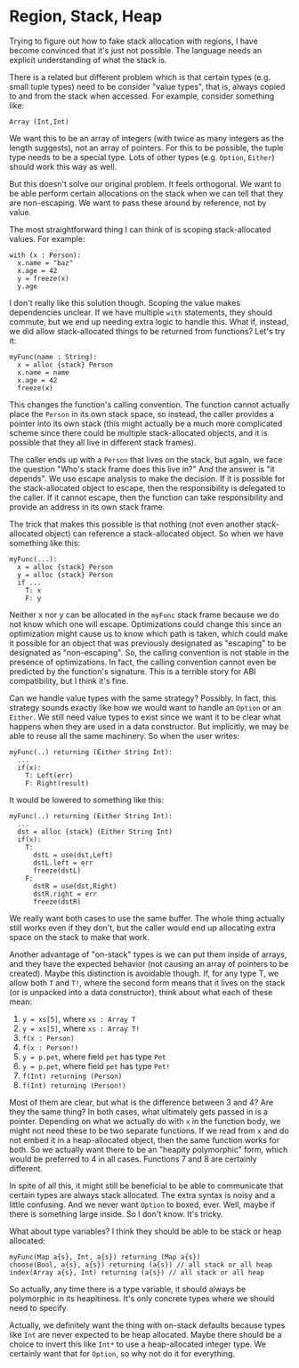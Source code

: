 # Region, Stack, Heap

Trying to figure out how to fake stack allocation with regions, I have
become convinced that it's just not possible. The language needs an
explicit understanding of what the stack is.

There is a related but
different problem which is that certain types (e.g. small tuple types)
need to be consider "value types", that is, always copied to and from
the stack when accessed. For example, consider something like:

    Array (Int,Int)

We want this to be an array of integers (with twice as many integers
as the length suggests), not an array of pointers. For this to be
possible, the tuple type needs to be a special type. Lots of other
types (e.g. `Option`, `Either`) should work this way as well.

But this doesn't solve our original problem. It feels orthogonal.
We want to be able perform certain allocations on the stack when we
can tell that they are non-escaping. We want to pass these around by
reference, not by value.

The most straightforward thing I can think of is scoping
stack-allocated values. For example:

    with (x : Person):
      x.name = "baz"
      x.age = 42
      y = freeze(x)
      y.age

I don't really like this solution though. Scoping the value makes
dependencies unclear. If we have multiple `with` statements, they should
commute, but we end up needing extra logic to handle this. What if,
instead, we did allow stack-allocated things to be returned from functions?
Let's try it:

    myFunc(name : String):
      x = alloc {stack} Person
      x.name = name
      x.age = 42
      freeze(x)

This changes the function's calling convention. The function cannot actually
place the `Person` in its own stack space, so instead, the caller provides
a pointer into its own stack (this might actually be a much more complicated
scheme since there could be multiple stack-allocated objects, and it is
possible that they all live in different stack frames).

The caller ends up with a `Person` that lives on the stack, but again, we
face the question "Who's stack frame does this live in?" And the answer
is "it depends". We use escape analysis to make the decision. If it is
possible for the stack-allocated object to escape, then the responsibility
is delegated to the caller. If it cannot escape, then the function can take
responsibility and provide an address in its own stack frame.

The trick that makes this possible is that nothing (not even another
stack-allocated object) can reference a stack-allocated object. So when we
have something like this:

    myFunc(...):
      x = alloc {stack} Person
      y = alloc {stack} Person
      if ...
        T: x
        F: y

Neither x nor y can be allocated in the `myFunc` stack frame because we do
not know which one will escape. Optimizations could change this since an
optimization might cause us to know which path is taken, which could make
it possible for an object that was previously designated as "escaping" to
be designated as "non-escaping". So, the calling convention is not stable
in the presence of optimizations. In fact, the calling convention cannot
even be predicted by the function's signature. This is a terrible story
for ABI compatibility, but I think it's fine.

Can we handle value types with the same strategy? Possibly. In fact, this
strategy sounds exactly like how we would want to handle an `Option` or
an `Either`. We still need value types to exist since we want it to be
clear what happens when they are used in a data constructor. But implicitly,
we may be able to reuse all the same machinery. So when the user writes:

    myFunc(..) returning (Either String Int):
      ...
      if(x):
        T: Left(err)
        F: Right(result)

It would be lowered to something like this:

    myFunc(..) returning (Either String Int):
      ...
      dst = alloc {stack} (Either String Int)
      if(x):
        T:
          dstL = use(dst,Left)
          dstL.left = err
          freeze(dstL)
        F:
          dstR = use(dst,Right)
          dstR.right = err
          freeze(dstR)

We really want both cases to use the same buffer. The whole thing actually
still works even if they don't, but the caller would end up allocating
extra space on the stack to make that work.

Another advantage of "on-stack" types is we can put them inside of arrays, and
they have the expected behavior (not causing an array of pointers to be created).
Maybe this distinction is avoidable though. If, for any type T, we allow both
`T` and `T!`, where the second form means that it lives on the stack (or is
unpacked into a data constructor), think about what each of these mean:

1. `y = xs[5]`, where `xs : Array T`
2. `y = xs[5]`, where `xs : Array T!`
3. `f(x : Person)`
4. `f(x : Person!)`
5. `y = p.pet`, where field `pet` has type `Pet`
6. `y = p.pet`, where field `pet` has type `Pet!`
7. `f(Int) returning (Person)`
8. `f(Int) returning (Person!)`

Most of them are clear, but what is the difference between 3 and 4? Are they
the same thing? In both cases, what ultimately gets passed in is a pointer.
Depending on what we actually do with `x` in the function body, we
might not need these to be two separate functions. If we read from `x`
and do not embed it in a heap-allocated object, then the same function
works for both. So we actually want there to be an "heapity polymorphic"
form, which would be preferred to 4 in all cases. Functions 7 and 8 are
certainly different.

In spite of all this, it might still be beneficial to be able to communicate
that certain types are always stack allocated. The extra syntax is noisy
and a little confusing. And we never want `Option` to boxed, ever. Well,
maybe if there is something large inside. So I don't know. It's tricky.

What about type variables? I think they should be able to be stack or heap
allocated:

    myFunc(Map a{s}, Int, a{s}) returning (Map a{s})
    choose(Bool, a{s}, a{s}) returning (a{s}) // all stack or all heap
    index(Array a{s}, Int) returning (a{s}) // all stack or all heap
    
So actually, any time there is a type variable, it should always be polymorphic
in its heapitiness. It's only concrete types where we should need to specify.

Actually, we definitely want the thing with on-stack defaults because types
like `Int` are never expected to be heap allocated. Maybe there should be a
choice to invert this like `Int*` to use a heap-allocated integer type. We
certainly want that for `Option`, so why not do it for everything.
